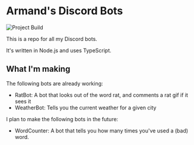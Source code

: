 # Armand's Discord Bots

![Project Build](https://github.com/ArmandBernard/DiscordBots/actions/workflows/node.yml/badge.svg)

This is a repo for all my Discord bots.

It's written in Node.js and uses TypeScript.

## What I'm making

The following bots are already working:

- RatBot: A bot that looks out of the word rat, and comments a rat gif if it sees it
- WeatherBot: Tells you the current weather for a given city

I plan to make the following bots in the future:

- WordCounter: A bot that tells you how many times you've used a (bad) word.
